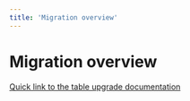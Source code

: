 ```yaml
--- 
title: 'Migration overview'
---
```


# Migration overview

[Quick link to the table upgrade documentation](https://github.com/databrickslabs/ucx/blob/main/docs/table_upgrade.md)
